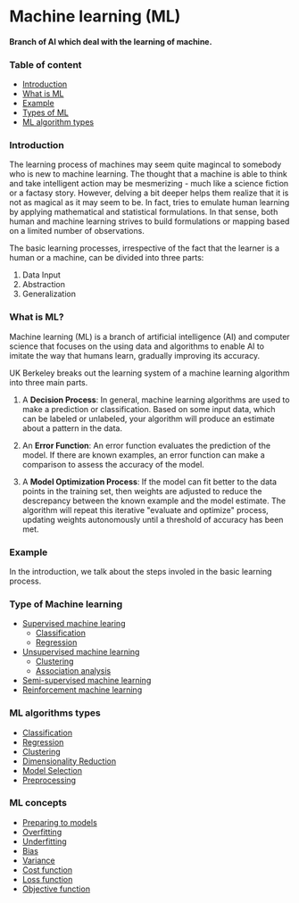 # Machine learning (ML)

#### Branch of AI which deal with the learning of machine.

### Table of content

- [Introduction](#introduction)
- [What is ML](#what-is-ml)
- [Example](#example)
- [Types of ML](#machine-learning-algorithms-types)
- [ML algorithm types](#ml-algorithms-types)

### Introduction

The learning process of machines may seem quite magincal to somebody who is new to machine learning. The thought that a machine is able to think and take intelligent action may be mesmerizing - much like a science fiction or a factasy story. However, delving a bit deeper helps them realize that it is not as magical as it may seem to be. In fact, tries to emulate human learning by applying mathematical and statistical formulations.  In that sense, both human and machine learning strives to build formulations or mapping based on a limited number of observations.

The basic learning processes, irrespective of the fact that the learner is a human or a machine, can be divided into three parts:

1. Data Input
2. Abstraction
3. Generalization

### What is ML?

Machine learning (ML) is a branch of artificial intelligence (AI) and computer science that focuses on the using data and algorithms to enable AI to imitate the way that humans learn, gradually improving its accuracy.

UK Berkeley breaks out the learning system of a machine learning algorithm into three main parts.

1. A **Decision Process**: In general, machine learning algorithms are used to make a prediction or classification. Based on some input data, which can be labeled or unlabeled, your algorithm will produce an estimate about a pattern in the data.

2. An **Error Function**: An error function evaluates the prediction of the model. If there are known examples, an error function can make a comparison to assess the accuracy of the model.

3. A **Model Optimization Process**: If the model can fit better to the data points in the training set, then weights are adjusted to reduce the descrepancy between the known example and the model estimate. The algorithm  will repeat this iterative "evaluate and optimize" process, updating weights autonomously until a threshold of accuracy has been met.


### Example 

In the introduction, we talk about the steps involed in the basic learning process.


### Type of Machine learning

- [Supervised machine learing](/docs/ArtOfAI/supervised-learning/README.md)
    - [Classification](/docs/ArtOfAI/supervised-learning/classification.md)
    - [Regression](/docs/ArtOfAI/supervised-learning/regression.md)
- [Unsupervised machine learning](102-unsupervised-learning/README.md)
    - [Clustering](https://)
    - [Association analysis](https://)
- [Semi-supervised machine learning](103-semi-supervised-machine-learning/README.md)
- [Reinforcement machine learning](104-reinforcement-machine-learning/README.md)


### ML algorithms types

- [Classification](https://)
- [Regression](https://)
- [Clustering](https://)
- [Dimensionality Reduction](https://)
- [Model Selection](https://)
- [Preprocessing](https://)



### ML concepts

- [Preparing to models](/docs/ArtOfAI/prepare-to-models/README.md)
- [Overfitting](https://)
- [Underfitting](https://)
- [Bias](https://)
- [Variance](https://)
- [Cost function](cost-function.md)
- [Loss function](loss-function.md)
- [Objective function](objective-function.md)